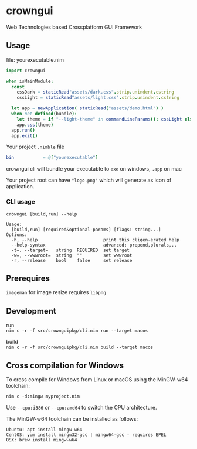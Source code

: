 # crowngui  

Web Technologies based Crossplatform GUI Framework  

## Usage  
file: yourexecutable.nim  
``` nim
import crowngui

when isMainModule:
  const   
    cssDark = staticRead"assets/dark.css".strip.unindent.cstring
    cssLight = staticRead"assets/light.css".strip.unindent.cstring

  let app = newApplication( staticRead("assets/demo.html") )
  when not defined(bundle):
    let theme = if "--light-theme" in commandLineParams(): cssLight else: cssDark
    app.css(theme)
  app.run()
  app.exit()
```
Your project `.nimble` file  
``` nim
bin           = @["yourexecutable"]
```

crowngui cli will bundle your executable to `exe` on windows, `.app` on mac  

Your project root can have `"logo.png"` which will generate as icon of application.  

### CLI usage  
`crowngui [build,run] --help`  

```
Usage:
  [build,run] [required&optional-params] [flags: string...]
Options:
  -h, --help                         print this cligen-erated help
  --help-syntax                      advanced: prepend,plurals,..
  -t=, --target=   string  REQUIRED  set target
  -w=, --wwwroot=  string  ""        set wwwroot
  -r, --release    bool    false     set release

```
## Prerequires  

`imageman` for image resize requires `libpng`    

## Development  

run  
`nim c -r -f src/crownguipkg/cli.nim run --target macos`  

build  
`nim c -r -f src/crownguipkg/cli.nim build --target macos`


## Cross compilation for Windows  

To cross compile for Windows from Linux or macOS using the MinGW-w64 toolchain:  

`nim c -d:mingw myproject.nim`  

Use `--cpu:i386` or `--cpu:amd64` to switch the CPU architecture.

The MinGW-w64 toolchain can be installed as follows:  

```
Ubuntu: apt install mingw-w64
CentOS: yum install mingw32-gcc | mingw64-gcc - requires EPEL
OSX: brew install mingw-w64
```